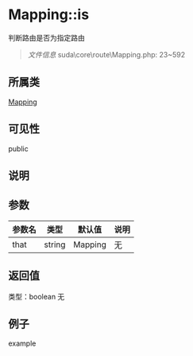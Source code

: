 # Mapping::is
判断路由是否为指定路由
> *文件信息* suda\core\route\Mapping.php: 23~592
## 所属类 

[Mapping](../Mapping.md)

## 可见性

  public  
## 说明



## 参数

| 参数名 | 类型 | 默认值 | 说明 |
|--------|-----|-------|-------|
| that |  string|Mapping | 无 | 无 |

## 返回值
类型：boolean
无

## 例子

example